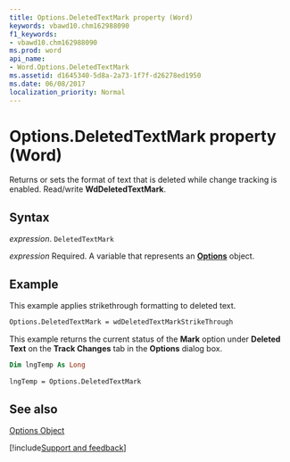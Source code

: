 ```yaml
---
title: Options.DeletedTextMark property (Word)
keywords: vbawd10.chm162988090
f1_keywords:
- vbawd10.chm162988090
ms.prod: word
api_name:
- Word.Options.DeletedTextMark
ms.assetid: d1645340-5d8a-2a73-1f7f-d26278ed1950
ms.date: 06/08/2017
localization_priority: Normal
---
```



# Options.DeletedTextMark property (Word)

Returns or sets the format of text that is deleted while change tracking is enabled. Read/write  **WdDeletedTextMark**.


## Syntax

_expression_. `DeletedTextMark`

_expression_ Required. A variable that represents an **[Options](Word.Options.md)** object.


## Example

This example applies strikethrough formatting to deleted text.


```vb
Options.DeletedTextMark = wdDeletedTextMarkStrikeThrough
```

This example returns the current status of the  **Mark** option under **Deleted Text** on the **Track Changes** tab in the **Options** dialog box.




```vb
Dim lngTemp As Long 
 
lngTemp = Options.DeletedTextMark
```


## See also


[Options Object](Word.Options.md)

[!include[Support and feedback](~/includes/feedback-boilerplate.md)]
